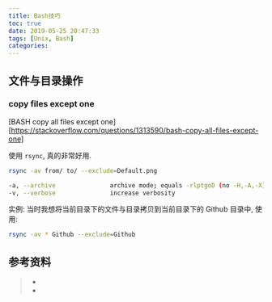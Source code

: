 ```yaml
---
title: Bash技巧
toc: true
date: 2019-05-25 20:47:33
tags: [Unix, Bash]
categories:
---
```


## 文件与目录操作

### copy files except one

[BASH copy all files except one][https://stackoverflow.com/questions/1313590/bash-copy-all-files-except-one]

使用 `rsync`, 真的非常好用.

```bash
rsync -av from/ to/ --exclude=Default.png

-a, --archive               archive mode; equals -rlptgoD (no -H,-A,-X)
-v, --verbose               increase verbosity
```

实例: 当时我想将当前目录下的文件与目录拷贝到当前目录下的 Github 目录中, 使用:

```bash
rsync -av * Github --exclude=Github
```




## 参考资料
> - []()
> - []()
